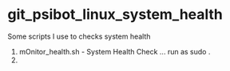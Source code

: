# git_psibot_linux_system_health
Some scripts I use to checks system health 
1.  mOnitor_health.sh - System Health Check ... run as sudo .
2.  
